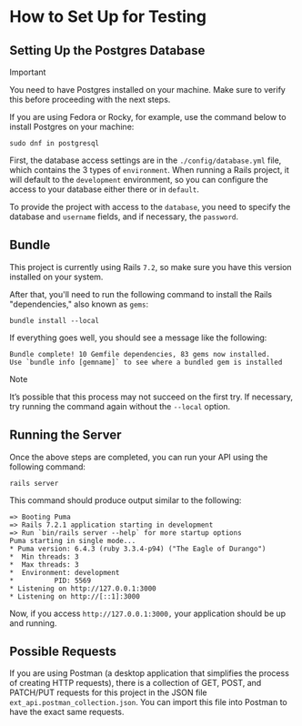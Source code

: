 # How to Set Up for Testing

## Setting Up the Postgres Database

> [!IMPORTANT]
> You need to have Postgres installed on your machine. Make sure to verify this before proceeding with the next steps.
> 
> If you are using Fedora or Rocky, for example, use the command below to install Postgres on your machine:
> ```
> sudo dnf in postgresql
> ```

First, the database access settings are in the `./config/database.yml` file, which contains the 3 types of `environment`. When running a Rails project, it will default to the `development` environment, so you can configure the access to your database either there or in `default`.

To provide the project with access to the `database`, you need to specify the database and `username` fields, and if necessary, the `password`.

## Bundle

This project is currently using Rails `7.2`, so make sure you have this version installed on your system.

After that, you'll need to run the following command to install the Rails "dependencies," also known as `gems`:

```shell
bundle install --local
```

If everything goes well, you should see a message like the following:

```
Bundle complete! 10 Gemfile dependencies, 83 gems now installed.
Use `bundle info [gemname]` to see where a bundled gem is installed
```

> [!NOTE]
> It’s possible that this process may not succeed on the first try. If necessary, try running the command again without the `--local` option.

## Running the Server

Once the above steps are completed, you can run your API using the following command:

```shell
rails server
```

This command should produce output similar to the following:

```text
=> Booting Puma
=> Rails 7.2.1 application starting in development 
=> Run `bin/rails server --help` for more startup options
Puma starting in single mode...
* Puma version: 6.4.3 (ruby 3.3.4-p94) ("The Eagle of Durango")
*  Min threads: 3
*  Max threads: 3
*  Environment: development
*          PID: 5569
* Listening on http://127.0.0.1:3000
* Listening on http://[::1]:3000
```

Now, if you access `http://127.0.0.1:3000,` your application should be up and running.

## Possible Requests

If you are using Postman (a desktop application that simplifies the process of creating HTTP requests), there is a collection of GET, POST, and PATCH/PUT requests for this project in the JSON file `ext_api.postman_collection.json`. You can import this file into Postman to have the exact same requests.
